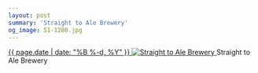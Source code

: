 ```yaml
---
layout: post
summary: 'Straight to Ale Brewery'
og_image: 51-1280.jpg
---
```


<p>
 <time>
  <a href="/51">
   {{ page.date | date: "%B %-d, %Y" }}
  </a>
 </time>
 <a href="/51">
  <img alt="Straight to Ale Brewery" sizes="(min-width: 700px) 50vw, calc(100vw - 2rem)" src="{{ site.assets_url }}/51-640.jpg" srcset="{{ site.assets_url }}/51-1280.jpg 1280w, {{ site.assets_url }}/51-960.jpg 960w, {{ site.assets_url }}/51-640.jpg 640w, {{ site.assets_url }}/51-320.jpg 320w"/>
 </a>
 <span>
  Straight to Ale Brewery
 </span>
</p>
